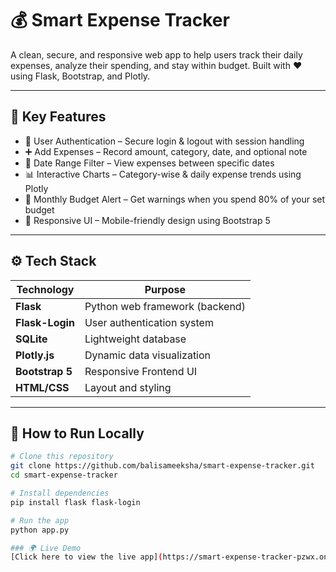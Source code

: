 # 💰 Smart Expense Tracker

A clean, secure, and responsive web app to help users track their daily expenses, analyze their spending, and stay within budget. Built with ❤️ using Flask, Bootstrap, and Plotly.

---

## 🧠 Key Features

- 🔐 User Authentication – Secure login & logout with session handling  
- ➕ Add Expenses – Record amount, category, date, and optional note  
- 📅 Date Range Filter – View expenses between specific dates  
- 📊 Interactive Charts – Category-wise & daily expense trends using Plotly  
- 💸 Monthly Budget Alert – Get warnings when you spend 80% of your set budget  
- 📱 Responsive UI – Mobile-friendly design using Bootstrap 5  

---

## ⚙️ Tech Stack

| Technology     | Purpose                        |
|----------------|--------------------------------|
| **Flask**      | Python web framework (backend) |
| **Flask-Login**| User authentication system     |
| **SQLite**     | Lightweight database           |
| **Plotly.js**  | Dynamic data visualization     |
| **Bootstrap 5**| Responsive Frontend UI         |
| **HTML/CSS**   | Layout and styling             |

---

## 🚀 How to Run Locally

```bash
# Clone this repository
git clone https://github.com/balisameeksha/smart-expense-tracker.git
cd smart-expense-tracker

# Install dependencies
pip install flask flask-login

# Run the app
python app.py

### 🌍 Live Demo  
[Click here to view the live app](https://smart-expense-tracker-pzwx.onrender.com)

